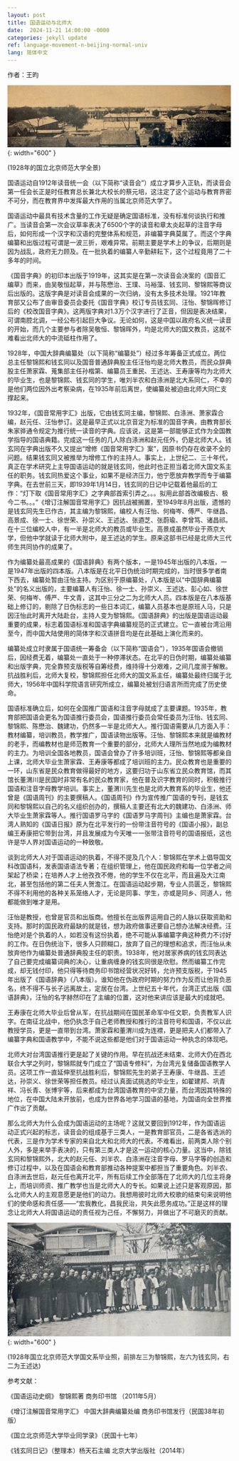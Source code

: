 ```yaml
---
layout: post
title: 国语运动与北师大
date:  2024-11-21 14:00:00 -0000
categories: jekyll update
ref: language-movement-n-beijing-normal-univ
lang: 简体中文
---
```


作者：王昀

![image](/assets/imgs/beijing_normal_univ_pan.jpg "1928年的国立北京师范大学全景"){: width="600" }
   
(1928年的国立北京师范大学全景)

国语运动自1912年读音统一会（以下简称“读音会”）成立才算步入正轨，而读音会第一任会长正是时任教育总长兼北大校长的蔡元培，这注定了这个运动与教育界密不可分，而在教育界中发挥最大作用的当属北京师范大学了。

国语运动中最具有技术含量的工作无疑是确定国语标准，没有标准何谈执行和推广。当读音会第一次会议草率表决了6500个字的读音和章太炎起草的注音字母后，如何形成一个汉字和汉语的完整体系和规范，非编纂字典莫属了。而这个字典编纂和出版过程可谓是一波三折，艰难异常。前期主要是学术上的争议，后期则是因为战乱，政府无力顾及。在一批执着的编纂人辛勤耕耘下，这个过程竟用了二十多年的时间。

《国音字典》的初印本出版于1919年，这其实是在第一次读音会决案的《国音汇编草》而来，由吴敬恒起草，并与陈懋治、王璞、马裕藻、钱玄同、黎锦熙等商议后出版的。这版字典是对读音会成果的一次归纳，没有太多技术处理。1921年教育部又公布了由审音委员会委托《国音字典》校订专员钱玄同、汪怡、黎锦晖修订后的《校改国音字典》。这两版字典对1.3万个汉字进行了正音，但因是表决结果，可谓南腔北调，一经公布引起巨大争议。无论如何，这是中国以政府名义统一读音的开始，而几个主要参与者除吴敬恒、黎锦晖外，均是北师大的国文教员，这就不难看出北师大的中流砥柱作用了。

1928年，中国大辞典编纂处（以下简称“编纂处”）经过多年筹备正式成立。两位总主任黎锦熙和钱玄同以及国音普通辞典股主任汪怡均是北师大教员，而民众辞典股主任萧家霖、蒐集部主任孙楷第、编纂员王重民、王述达、王寿康等均为北师大的毕业生，也是黎锦熙、钱玄同的学生，唯刘半农和白涤洲是北大系同仁，不幸的是他们两位因外出考察染病，在1935年前后离世，使编纂处被迫由北师大同仁支撑起来。

1932年，《国音常用字汇》出版，它由钱玄同主编，黎锦熙、白涤洲、萧家霖合编，赵元任、汪怡参订。这是最早正式以北京音定为标准的国音字典，由教育部长朱家骅通令规定为推行统一读音的字典。应该说，这是第一部能够正式作为全国教学指导的国语典籍。完成这一任务的几人除白涤洲和赵元任外，仍是北师大人。钱玄同在字典出版不久又提出“增修《国音常用字汇》案”，因原书仍存在收录不全的问题。结果钱玄同又被推举为增修工作的主持人。事实上，上世纪二、三十年代，真正在学术研究上主导国语运动的就是钱玄同，他此时也正担当着北师大国文系主任的职务。钱玄同热爱这个事业，如果不是经济压力，他宁愿放弃教学而专于编纂字典。在去世前三天，即1939年1月14日，钱玄同的日记中记载着他最后的工作：“灯下取《国音常用字汇》之字典部首索引弄之。。。拟用此部首改编极古、极今二书。。。”《增订注解国音常用字汇》因抗战被搁置，至1949年8月出版，遗憾的是钱玄同先生已作古，其主编为黎锦熙，编校人有汪怡、何梅岑、傅严、牛继昌、高景成、徐一士、徐世荣、孙崇义、王述达、张逎芝、张蔚瑜、李曾笃、诸昌祁。在十三位编校人中，有一半是北师大的教员或毕业生。高景成虽然毕业于燕京大学，但他中学就读于北师大附中，是王述达的学生。原来这部书已经是北师大三代师生共同协作的成果了。

作为编纂处最高成果的《国语辞典》有两个版本，一是1945年出版的八本版，一是1947年出版的四本版。八本版是在北平日伪统治时期完成的，当时很多学者南下西去，编纂处暂由汪怡主持。为区别于原编纂处，八本版是以“中国辞典编纂处”的名义出版的，主要编纂人有汪怡、徐一士、孙崇义、王述达、彭心如、徐世荣、何梅岑、傅严、牛文青，这其中三分之二为北师大人员。四本版是在八本版基础上修订的，剔除了日伪标志的一些日本词汇，编纂人员基本也是原班人马，只是因汪怡此时离开大陆赴台，主持人变为黎锦熙。《国语辞典》的出版是国语运动最重要的成果，标志着国语标准和国语字典编纂规范的正式建立。它一直被台湾沿用至今，而中国大陆使用的简体字和汉语拼音均是在此基础上演化而来的。

编纂处成立时隶属于国语统一筹备会（以下简称“国语会”），1935年国语会撤销后，因经费无着，编纂处一直处于一种停滞状态。在北平的日伪时期，编纂处编纂和出版字典，完全靠预支版税等自筹经费，维持得十分艰难，之间几度濒于解散。抗战胜利后，北师大复校，黎锦熙担任北师大的国文系主任，编纂处最终归属于北师大，1956年中国科学院语言研究所成立，编纂处被划归语言所而完成了历史使命。

国语标准确立后，如何在全国推广国语和注音字母就成了主要课题。1935年，教育部把国语会更名为国语推行委员会，国语推行委员会常任委员为汪怡、钱玄同、黎锦熙、陈懋治、魏建功，仍然多一半是北师大人。推行国语需要从几方面入手：教材编纂，培训教员，教学推广，国语读物出版等。汪怡、黎锦熙本来就是编教材的老手，而编教材也是师范教育一个重要的部分，北师大人理所当然地成为编教材的主力。为培训全国各地教员，国语会曾办了许多培训班，汪怡、黎锦熙等都亲自上课，北师大毕业生萧家霖、王寿康等都成了培训班的主力。民众教育也是重要的一环，山东省是民众教育做得最好的地方，这要归功于山东省立民众教育馆，而其馆长董渭川是民国时非常有名的民众教育家，他在普及识字教育的同时，积极推行国语和注音字母教学培训。事实上，董渭川先生也是北师大教育系的毕业生，他还曾是《国语周刊》的主要撰稿人。《国语周刊》作为宣传推广国语的专刊，是钱玄同和黎锦熙以自己的名义组织创办的，撰稿人主要还有北大的魏建功、白涤洲、师大毕业生萧家霖等人。推行国语罗马字的《国语罗马字周刊》主编也是萧家霖。台湾人熟知的《国语日报》原为在北平发行的一份带注音符号的《国语小报》，副总编王寿康把它带到台湾，并且发展成为今天唯一一张带注音符号的国语报纸，这也许是华人界对国语运动的一种致敬。

谈到北师大人对于国语运动的执着，不得不提及几个人：黎锦熙在学术上倡导国文科改国语科，发表国语语法专著；在组织管理上，他在国民政府和每一位学者之间架起了桥梁；在培养人才上他孜孜不倦，他的学生不仅在北平，而且遍及大江南北，甚至包括他的第二任夫人贺澹江。在国语运动起步期，专业人员匮乏，黎锦熙不得不利用他的各种关系笼络人才，无论是同事、学生，亦或是同乡、同道人，他都能做到唯才是用。

汪怡是教授，也曾是官员和出版商。他擅长在出版界运用自己的人脉以获取资助和支持。那时的国民政府最缺的就是钱，想为政府做事还要自己想办法解决经费。汪怡绝对是个执着的人，如若没有这份执着，绝不可能从事编纂字典这种费力不讨好的工作。在日伪统治下，很多人只顾糊口，放弃了自己的理想和追求，而汪怡从未放弃他作为编纂处普通辞典股主任的职责。1938年，他对居家养病的钱玄同表达了自己要完成编纂词典的决心，让重病缠身的钱玄同很是欣慰。然而编纂工作完成，却无钱付印，他只得等待商务印书馆经营状况好转，允许预支版税，于1945年出版了《国语辞典》（八本版）。谁知他在伪政府时期的努力作为反而让他背负恶名，终不得不与长子远离故土，定居在台湾。上世纪五十年代，台湾正式出版《国语辞典》，汪怡的名字赫然印在了主编的位置，这对他来讲应该是最大的成就吧。

王寿康在北师大毕业后曾从军，在抗战期间在国民革命军中任文职，负责教军人识字。在南征北战中，他仍执念于自己老师教授和推行的注音符号和国语，不仅以此教授学员，更是一直带到台湾。萧家霖和董渭川成为连襟，更是把夫人们都带入了编纂字典和国语教学中，不能不说这些都是他们对于国语运动一种执念的体现吧。

北师大对台湾国语推行更是起了关键的作用。早在抗战还未结束、北师大仍在西北联合大学之列时，黎锦熙就专门成立了“国语专修科”，为台湾光复储备国语教学人员。这项工作一直延伸至抗战胜利后，黎锦熙先生的弟子王寿康、牛继昌、王述达，孙崇义、徐世荣等担任教员。经过认真面试挑选的毕业生，如翟建邦、巩青祥、冯长青、张博宇等，后来都成为台湾国语教育的中坚力量，而台湾因其特殊的地位，在中国大陆未开放前，也成为世界各地学习国语的基地，为国语向全世界推广作出了贡献。

那么北师大为什么会成为国语运动的主场呢？这就又要回到1912年，作为国语运动正式兴起的标志，读音会的组成基于三类人，一是教育部官员，二是各省选派的代表，三是作为学术专家的来自北大和北师大的代表。不难看出，前两类人除个别人外，多是来举手表决的，只有第三类人才是这一运动的核心力量。这当中，除钱玄同和黎锦熙外，北大的赵元任、刘半农、白涤洲在注音字母、罗马字等的创造和修订过程中，以及在国语会和教育部推动各种提案中都担当了重要角色。刘半农、白涤洲去世后，赵元任也离开北平，所有后续工作全部落在了北师大的几位主将身上，而培训师资、推广教学也当是北师大人的专长。如果说上述只是客观原因，那么北师大人的主观意愿更是他们的动力。我想用彼时北师大校歌的结束句来说明他们的使命感和责任感——“宏我教化，昌我民治，共矢此愿务成功。”正是这样的理念让北师大人将国语运动的责任视为己任，不懈努力，并做出了不可磨灭的贡献。

![image](/assets/imgs/shuda_graduation_1928.jpg "1928年国立北京师范大学国文系毕业照，前排左三为黎锦熙，左六为钱玄同，右二为王述达"){: width="600" }

(1928年国立北京师范大学国文系毕业照，前排左三为黎锦熙，左六为钱玄同，右二为王述达)

参考文献：

《国语运动史纲》 黎锦熙著  商务印书馆 （2011年5月）

《增订注解国音常用字汇》 中国大辞典编纂处编 商务印书馆发行（民国38年初版）

《国立北京师范大学毕业同学录》（民国十七年）

《钱玄同日记》（整理本）杨天石主编  北京大学出版社（2014年）

